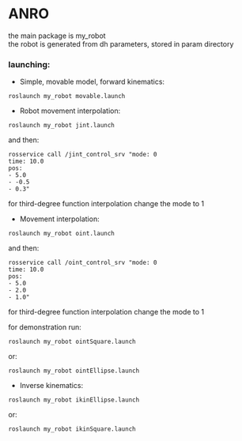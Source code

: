 # ANRO

the main package is my_robot<br/>
the robot is generated from dh parameters, stored in param directory

### launching:
* Simple, movable model, forward kinematics:
```
roslaunch my_robot movable.launch
```
* Robot movement interpolation:
```
roslaunch my_robot jint.launch
```
and then:
```
rosservice call /jint_control_srv "mode: 0
time: 10.0
pos:
- 5.0
- -0.5
- 0.3"
```
for third-degree function interpolation change the mode to 1

* Movement interpolation:
```
roslaunch my_robot oint.launch
```
and then:
```
rosservice call /oint_control_srv "mode: 0
time: 10.0
pos:
- 5.0
- 2.0
- 1.0"
```
for third-degree function interpolation change the mode to 1

for demonstration run:
```
roslaunch my_robot ointSquare.launch
```
or:
```
roslaunch my_robot ointEllipse.launch
```

* Inverse kinematics:
```
roslaunch my_robot ikinEllipse.launch
```
or:
```
roslaunch my_robot ikinSquare.launch
```


